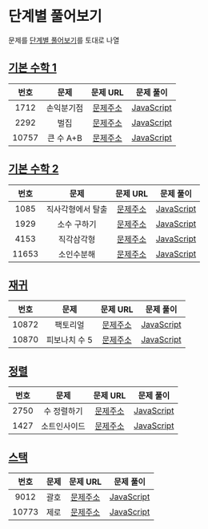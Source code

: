 # 단계별 풀어보기

문제를 [단계별 풀어보기](https://www.acmicpc.net/step)를 토대로 나열

## [기본 수학 1](https://www.acmicpc.net/step/8)

| 번호  |    문제    |                     문제 URL                      |                   문제 풀이                    |
| :---: | :--------: | :-----------------------------------------------: | :--------------------------------------------: |
| 1712  | 손익분기점 | [문제주소](https://www.acmicpc.net/problem/1712)  | [JavaScript](./기본_수학_1/1712-손익분기점.js) |
| 2292  |    벌집    | [문제주소](https://www.acmicpc.net/problem/2292)  |    [JavaScript](./기본_수학_1/2292-벌집.js)    |
| 10757 | 큰 수 A+B  | [문제주소](https://www.acmicpc.net/problem/10757) | [JavaScript](./기본_수학_1/10757-큰_수_A+B.js) |

## [기본 수학 2](https://www.acmicpc.net/step/10)

| 번호  |       문제        |                     문제 URL                      |                       문제 풀이                       |
| :---: | :---------------: | :-----------------------------------------------: | :---------------------------------------------------: |
| 1085  | 직사각형에서 탈출 | [문제주소](https://www.acmicpc.net/problem/1085)  | [JavaScript](./기본_수학_2/1085-직사각형에서_탈출.js) |
| 1929  |    소수 구하기    | [문제주소](https://www.acmicpc.net/problem/1929)  |    [JavaScript](./기본_수학_2/1929-소수_구하기.js)    |
| 4153  |    직각삼각형     | [문제주소](https://www.acmicpc.net/problem/4153)  |    [JavaScript](./기본_수학_2/4153-직각삼각형.js)     |
| 11653 |    소인수분해     | [문제주소](https://www.acmicpc.net/problem/11653) |    [JavaScript](./기본_수학_2/11653-소인수분해.js)    |

## [재귀](https://www.acmicpc.net/step/19)

| 번호  |     문제      |                     문제 URL                      |                  문제 풀이                  |
| :---: | :-----------: | :-----------------------------------------------: | :-----------------------------------------: |
| 10872 |   팩토리얼    | [문제주소](https://www.acmicpc.net/problem/10872) |   [JavaScript](./재귀/10872-팩토리얼.js)    |
| 10870 | 피보나치 수 5 | [문제주소](https://www.acmicpc.net/problem/10870) | [JavaScript](./재귀/10870-피보나치_수_5.js) |

## [정렬](https://www.acmicpc.net/step/9)

| 번호 |     문제     |                     문제 URL                     |                 문제 풀이                 |
| :--: | :----------: | :----------------------------------------------: | :---------------------------------------: |
| 2750 | 수 정렬하기  | [문제주소](https://www.acmicpc.net/problem/2750) | [JavaScript](./정렬/2750-수_정렬하기.js)  |
| 1427 | 소트인사이드 | [문제주소](https://www.acmicpc.net/problem/1427) | [JavaScript](./정렬/1427-소트인사이드.js) |

## [스택](https://www.acmicpc.net/step/11)

| 번호  | 문제 |                     문제 URL                      |             문제 풀이              |
| :---: | :--: | :-----------------------------------------------: | :--------------------------------: |
| 9012  | 괄호 | [문제주소](https://www.acmicpc.net/problem/9012)  | [JavaScript](./스택/9012-괄호.js)  |
| 10773 | 제로 | [문제주소](https://www.acmicpc.net/problem/10773) | [JavaScript](./스택/10773-제로.js) |
